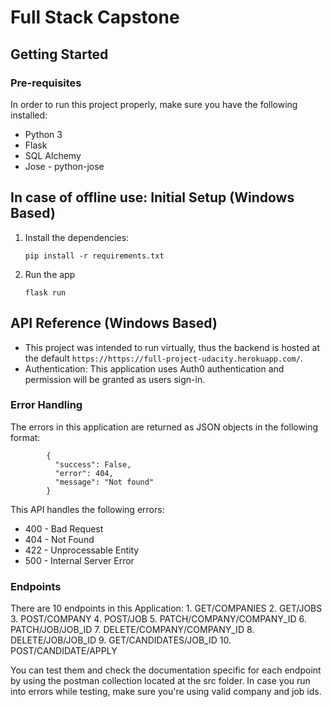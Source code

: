 # Full Stack Capstone

## Getting Started

### Pre-requisites

In order to run this project properly, make sure you have the following installed:
  * Python 3
  * Flask
  * SQL Alchemy
  * Jose - python-jose

## In case of offline use: Initial Setup (Windows Based)
  1. Install the dependencies:
      ```
      pip install -r requirements.txt
      ```
  2. Run the app
      ```
      flask run
      ```
      
  
## API Reference (Windows Based)
 * This project was intended to run virtually, thus the backend is hosted at the default ```https://https://full-project-udacity.herokuapp.com/```.
 * Authentication: This application uses Auth0 authentication and permission will be granted as users sign-in.

### Error Handling
The errors in this application are returned as JSON objects in the following format:
```
        {
          "success": False,
          "error": 404,
          "message": "Not found"
        }
```

This API handles the following errors:
* 400 - Bad Request
* 404 - Not Found
* 422 - Unprocessable Entity
* 500 - Internal Server Error



### Endpoints
There are 10 endpoints in this Application:
    1. GET/COMPANIES
    2. GET/JOBS
    3. POST/COMPANY
    4. POST/JOB
    5. PATCH/COMPANY/COMPANY_ID
    6. PATCH/JOB/JOB_ID
    7. DELETE/COMPANY/COMPANY_ID
    8. DELETE/JOB/JOB_ID
    9. GET/CANDIDATES/JOB_ID
    10. POST/CANDIDATE/APPLY
    
You can test them and check the documentation specific for each endpoint by using the postman collection located at the src folder.
In case you run into errors while testing, make sure you're using valid company and job ids. 
